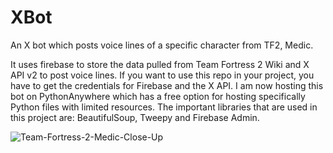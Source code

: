 # XBot
 An X bot which posts voice lines of a specific character from TF2, Medic.

 It uses firebase to store the data pulled from Team Fortress 2 Wiki and X API v2 to post voice lines.
 If you want to use this repo in your project, you have to get the credentials for Firebase and the X API.
 I am now hosting this bot on PythonAnywhere which has a free option for hosting specifically Python files with limited resources.
 The important libraries that are used in this project are: BeautifulSoup, Tweepy and Firebase Admin.

 ![Team-Fortress-2-Medic-Close-Up](https://github.com/Gwenyth06/Bot/assets/53059696/238d8ec0-4068-4f0a-b5ac-41893253d656)

